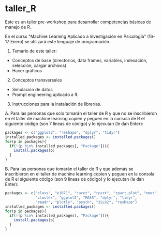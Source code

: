 # taller_R

Este es un taller pre-workshop para desarrollar competencias básicas de manejo de R.

En el curso "Machine Learning Aplicado a Investigación en Psicología" (16-17 Enero) se utilizará este lenguaje de programación.

1. Temario de este taller:
- Conceptos de base (directorios, data frames, variables, indexación, selección, cargar archivos)
- Hacer gráficos

2. Conceptos transversales
- Simulación de datos
- Prompt engineering aplicado a R.

3. Instrucciones para la instalación de librerías.

A. Para las personas que solo tomarán el taller de R y que no se inscribieron en el taller de machine learning copien y peguen en la consola de R el siguiente código (son 7 líneas de código) y lo ejecutan (le dan Enter):

```R
packages <- c("ggplot2", "reshape", "dplyr", "tidyr")
installed_packages <- installed.packages()
for(p in packages){
  if(!(p %in% installed_packages[, "Package"])){
    install.packages(p)
  }
}
```

B. Para las personas que tomarán el taller de R y que además se inscribieron en el taller de machine learning copien y peguen en la consola de R el siguiente código (son 9 líneas de código) y lo ejecutan (le dan Enter):

```R
packages <- c("class", "e1071", "caret", "rpart", "rpart.plot", "nnet", 
              "cluster", "ggplot2", "MASS", "dplyr", "tidyr", 
              "readr", "plotly", "psych", "ISLR2", "reshape")
installed_packages <- installed.packages()
for(p in packages){
  if(!(p %in% installed_packages[, "Package"])){
    install.packages(p)
  }
}
```